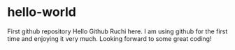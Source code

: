 # hello-world
First github repository
Hello Github
Ruchi here. I am using github for the first time and enjoying it very much. 
Looking forward to some great coding!
